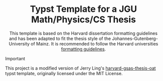 <div align="center">
    <h1>Typst Template for a JGU Math/Physics/CS Thesis</h1>
    <p>This template is based on the Harvard dissertation formatting guidelines and has been adapted to fit the thesis style of the Johannes-Gutenberg-University of Mainz. It is recommended to follow the Harvard universities <a href="https://gsas.harvard.edu/resource/dissertation-formatting-guidance">formatting guidelines</a>.</p>
</div>

> [!IMPORTANT]
> This project is a modified version of Jerry Ling's [harvard-gsas-thesis-oat](https://github.com/Moelf/harvard-gsas-thesis-oat) typst template, originally licensed under the MIT License.


